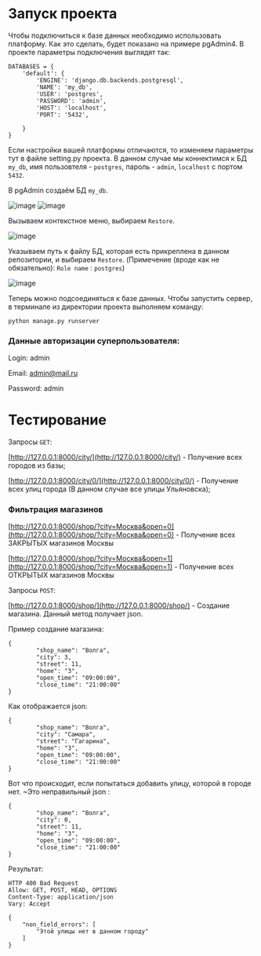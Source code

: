 # Запуск проекта
Чтобы подключиться к базе данных необходимо использовать платформу. Как это сделать, будет показано на примере pgAdmin4.
В проекте параметры подключения выглядят так:
```
DATABASES = {
    'default': {
        'ENGINE': 'django.db.backends.postgresql',
        'NAME': 'my_db',
        'USER': 'postgres',
        'PASSWORD': 'admin',
        'HOST': 'localhost',
        'PORT': '5432',

    }
}
```
Если настройки вашей платформы отличаются, то изменяем параметры тут в файле setting.py проекта.
В данном случае мы коннектимся к БД `my_db`, имя пользовтеля - `postgres`, пароль -  `admin`, `localhost` с портом `5432`.

В pgAdmin создаём БД `my_db`.

![image](https://github.com/zh0rchik/TestingTask/assets/99082375/3fece1c5-940d-40bd-a84e-5196b424d760)
![image](https://github.com/zh0rchik/TestingTask/assets/99082375/17cf2db2-09fe-4c1e-ba4a-bd734a51912c)

Вызываем контекстное меню, выбираем `Restore`.

![image](https://github.com/zh0rchik/TestingTask/assets/99082375/e5501691-8596-4e31-b241-ff803ea5b70d)

Указываем путь к файлу БД, которая есть прикреплена в данном репозитории, и выбираем `Restore`. (Примечение (вроде как не обязательно): 
`Role name` : `postgres`)

![image](https://github.com/zh0rchik/TestingTask/assets/99082375/7d2ab801-7fc9-4788-8880-40c66fc0ff1f)

 Теперь можно подсоединяться к базе данных. Чтобы запустить сервер, в терминале из директории проекта выполняем команду:
```
python manage.py runserver
```

### Данные авторизации суперпользователя:
Login: admin

Email: admin@mail.ru

Password: admin


# Тестирование
Запросы `GET`:

[http://127.0.0.1:8000/city/](http://127.0.0.1:8000/city/) - Получение всех городов из базы;

[http://127.0.0.1:8000/city/0/](http://127.0.0.1:8000/city/0/) - Получение всех улиц города (В данном случае все улицы Ульяновска); 

### Фильтрация магазинов

[http://127.0.0.1:8000/shop/?city=Москва&open=0](http://127.0.0.1:8000/shop/?city=Москва&open=0) - Получение всех ЗАКРЫТЫХ магазинов Москвы

[http://127.0.0.1:8000/shop/?city=Москва&open=1](http://127.0.0.1:8000/shop/?city=Москва&open=1) - Получение всех ОТКРЫТЫХ магазинов Москвы

Запросы `POST`:

[http://127.0.0.1:8000/shop/](http://127.0.0.1:8000/shop/) - Cоздание магазина. Данный метод получает json.

 Пример создание магазина:

```
{
        "shop_name": "Волга",
        "city": 3,
        "street": 11,
        "home": "3",
        "open_time": "09:00:00",
        "close_time": "21:00:00"
}
```

Как отображается json:
```
{
        "shop_name": "Волга",
        "city": "Самара",
        "street": "Гагарина",
        "home": "3",
        "open_time": "09:00:00",
        "close_time": "21:00:00"
}
```

Вот что происходит, если попытаться добавить улицу, которой в городе нет. ~Это неправильный json :
```
{
        "shop_name": "Волга",
        "city": 0,
        "street": 11,
        "home": "3",
        "open_time": "09:00:00",
        "close_time": "21:00:00"
}
```
 Результат:
```
HTTP 400 Bad Request
Allow: GET, POST, HEAD, OPTIONS
Content-Type: application/json
Vary: Accept

{
    "non_field_errors": [
        "Этой улицы нет в данном городу"
    ]
}
```
